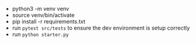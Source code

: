 - python3 -m venv venv
- source venv/bin/activate
- pip install -r requirements.txt
- run `pytest src/tests` to ensure the dev environment is setup correctly
- run `python starter.py`
